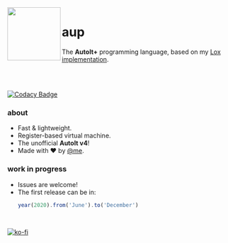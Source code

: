 <img align="left" src="https://github.com/wy3/aup/blob/dev/aup.png?raw=true" width="120px">

# aup
The **AutoIt+** programming language, based on my [Lox implementation](https://github.com/nomi-san/lox).

<br>
<br>

[![Codacy Badge](https://api.codacy.com/project/badge/Grade/2bf76994c0e24ee4a5e849ecf37e4f42)](https://www.codacy.com/gh/autoitplus/aup?utm_source=github.com&amp;utm_medium=referral&amp;utm_content=autoitplus/aup&amp;utm_campaign=Badge_Grade)

### about
- Fast & lightweight.
- Register-based virtual machine.
- The unofficial **AutoIt v4**!
- Made with ❤ by [@me](https://github.com/nomi-san).

### work in progress
- Issues are welcome!
- The first release can be in:
  ```js
  year(2020).from('June').to('December')
  ```
  
<br>

[![ko-fi](https://www.ko-fi.com/img/githubbutton_sm.svg)](https://ko-fi.com/L3L6W74V)
